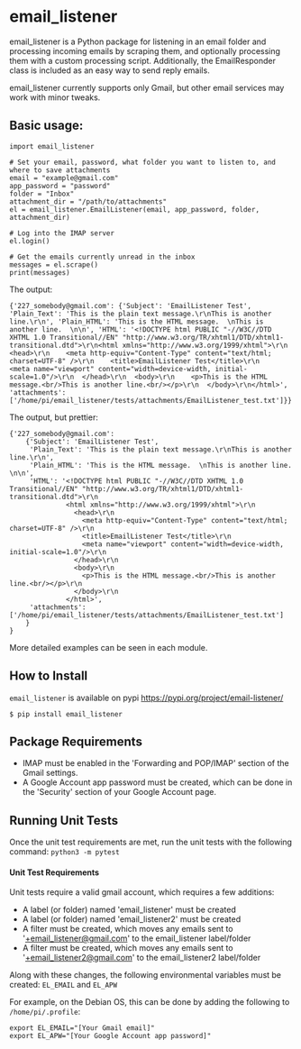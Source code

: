 # email_listener

email_listener is a Python package for listening in an email folder and processing incoming emails by scraping them, and optionally processing them with a custom processing script. Additionally, the EmailResponder class is included as an easy way to send reply emails.

email_listener currently supports only Gmail, but other email services may work with minor tweaks.


## Basic usage:

```
import email_listener

# Set your email, password, what folder you want to listen to, and where to save attachments
email = "example@gmail.com"
app_password = "password"
folder = "Inbox"
attachment_dir = "/path/to/attachments"
el = email_listener.EmailListener(email, app_password, folder, attachment_dir)

# Log into the IMAP server
el.login()

# Get the emails currently unread in the inbox
messages = el.scrape()
print(messages)
```

The output:
```
{'227_somebody@gmail.com': {'Subject': 'EmailListener Test', 'Plain_Text': 'This is the plain text message.\r\nThis is another line.\r\n', 'Plain_HTML': 'This is the HTML message.  \nThis is another line.  \n\n', 'HTML': '<!DOCTYPE html PUBLIC "-//W3C//DTD XHTML 1.0 Transitional//EN" "http://www.w3.org/TR/xhtml1/DTD/xhtml1-transitional.dtd">\r\n<html xmlns="http://www.w3.org/1999/xhtml">\r\n  <head>\r\n    <meta http-equiv="Content-Type" content="text/html; charset=UTF-8" />\r\n    <title>EmailListener Test</title>\r\n    <meta name="viewport" content="width=device-width, initial-scale=1.0"/>\r\n  </head>\r\n  <body>\r\n    <p>This is the HTML message.<br/>This is another line.<br/></p>\r\n  </body>\r\n</html>', 'attachments': ['/home/pi/email_listener/tests/attachments/EmailListener_test.txt']}}
```

The output, but prettier:
```
{'227_somebody@gmail.com':
    {'Subject': 'EmailListener Test',
     'Plain_Text': 'This is the plain text message.\r\nThis is another line.\r\n',
     'Plain_HTML': 'This is the HTML message.  \nThis is another line.  \n\n',
     'HTML': '<!DOCTYPE html PUBLIC "-//W3C//DTD XHTML 1.0 Transitional//EN" "http://www.w3.org/TR/xhtml1/DTD/xhtml1-transitional.dtd">\r\n
              <html xmlns="http://www.w3.org/1999/xhtml">\r\n
                <head>\r\n
                  <meta http-equiv="Content-Type" content="text/html; charset=UTF-8" />\r\n
                  <title>EmailListener Test</title>\r\n
                  <meta name="viewport" content="width=device-width, initial-scale=1.0"/>\r\n
                </head>\r\n
                <body>\r\n
                  <p>This is the HTML message.<br/>This is another line.<br/></p>\r\n
                </body>\r\n
              </html>',
     'attachments': ['/home/pi/email_listener/tests/attachments/EmailListener_test.txt']
    }
}
```

More detailed examples can be seen in each module.


## How to Install

`email_listener` is available on pypi
https://pypi.org/project/email-listener/

```
$ pip install email_listener
```


## Package Requirements
- IMAP must be enabled in the 'Forwarding and POP/IMAP' section of the Gmail settings.
- A Google Account app password must be created, which can be done in the 'Security' section of your Google Account page.


## Running Unit Tests

Once the unit test requirements are met, run the unit tests with the following command:
`python3 -m pytest`

#### Unit Test Requirements
Unit tests require a valid gmail account, which requires a few additions:
- A label (or folder) named 'email_listener' must be created
- A label (or folder) named 'email_listener2' must be created
- A filter must be created, which moves any emails sent to '<Your email>+email_listener@gmail.com' to the email_listener label/folder
- A filter must be created, which moves any emails sent to '<Your email>+email_listener2@gmail.com' to the email_listener2 label/folder

Along with these changes, the following environmental variables must be created:
`EL_EMAIL` and `EL_APW`

For example, on the Debian OS, this can be done by adding the following to `/home/pi/.profile`:
```
export EL_EMAIL="[Your Gmail email]"
export EL_APW="[Your Google Account app password]"
```

